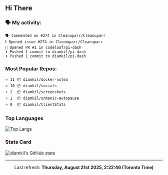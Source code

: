 ## Hi There

### 🗣 My activity:

```
🗣 Commented on #274 in Cleanuparr/Cleanuparr
❗️ Opened issue #274 in Cleanuparr/Cleanuparr
💪 Opened PR #1 in codeloaf/pi-dash
⬆️ Pushed 1 commit to diamkil/pi-dash
⬆️ Pushed 1 commit to diamkil/pi-dash
```

### Most Popular Repos:

```
⭐️ 11 📦 diamkil/docker-notea
⭐️ 10 📦 diamkil/socials
⭐️ 2  📦 diamkil/screenshots
⭐️ 1  📦 diamkil/unmanic-autopause
⭐️ 0  📦 diamkil/ClientStats
```

### Top Languages

![Top Langs](https://github-readme-stats.vercel.app/api/top-langs/?username=diamkil&layout=compact&langs_count=10)

### Stats Card

![diamkil's GitHub stats](https://github-readme-stats.vercel.app/api?username=diamkil&count_private=true&show_icons=true)

---

<p align="center">
  Last refresh: 
  <b>Thursday, August 21st 2025, 2:22:46 (Toronto Time)</b>
</p>
